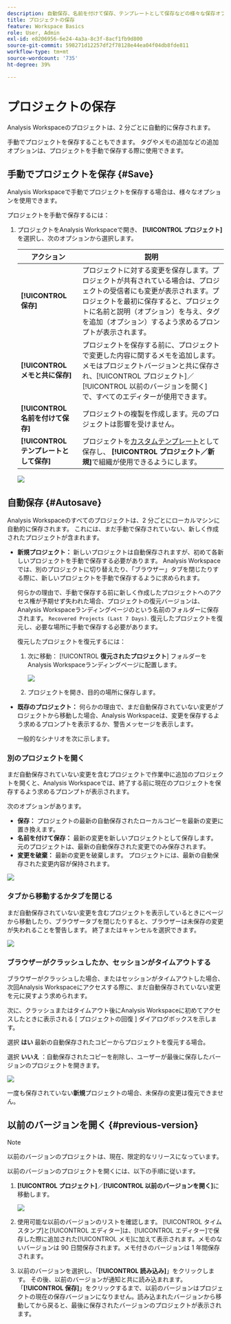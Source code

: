 ```yaml
---
description: 自動保存、名前を付けて保存、テンプレートとして保存などの様々な保存オプションおよび以前のバージョンの開き方について説明します。
title: プロジェクトの保存
feature: Workspace Basics
role: User, Admin
exl-id: e8206956-6e24-4a3a-8c3f-8acf1fb9d800
source-git-commit: 598271d12257df2f78128e44ea04f04db8fde811
workflow-type: tm+mt
source-wordcount: '735'
ht-degree: 39%

---
```


# プロジェクトの保存

Analysis Workspaceのプロジェクトは、2 分ごとに自動的に保存されます。

手動でプロジェクトを保存することもできます。 タグやメモの追加などの追加オプションは、プロジェクトを手動で保存する際に使用できます。

## 手動でプロジェクトを保存 {#Save}

Analysis Workspaceで手動でプロジェクトを保存する場合は、様々なオプションを使用できます。

プロジェクトを手動で保存するには：

1. プロジェクトをAnalysis Workspaceで開き、 **[!UICONTROL プロジェクト]**&#x200B;を選択し、次のオプションから選択します。

   | アクション | 説明 |
   |---|---| 
   | **[!UICONTROL 保存]** | プロジェクトに対する変更を保存します。プロジェクトが共有されている場合は、プロジェクトの受信者にも変更が表示されます。プロジェクトを最初に保存すると、プロジェクトに名前と説明（オプション）を与え、タグを追加（オプション）するよう求めるプロンプトが表示されます。 |
   | **[!UICONTROL メモと共に保存]** | プロジェクトを保存する前に、プロジェクトで変更した内容に関するメモを追加します。メモはプロジェクトバージョンと共に保存され、[!UICONTROL プロジェクト]／[!UICONTROL 以前のバージョンを開く]で、すべてのエディターが使用できます。 |
   | **[!UICONTROL 名前を付けて保存]** | プロジェクトの複製を作成します。元のプロジェクトは影響を受けません。 |
   | **[!UICONTROL テンプレートとして保存]** | プロジェクトを[カスタムテンプレート](https://experienceleague.adobe.com/docs/analytics/analyze/analysis-workspace/build-workspace-project/starter-projects.html?lang=ja)として保存し、 **[!UICONTROL プロジェクト／新規]**&#x200B;で組織が使用できるようにします。 |

   ![](assets/save-project.png)

## 自動保存 {#Autosave}

Analysis Workspaceのすべてのプロジェクトは、2 分ごとにローカルマシンに自動的に保存されます。 これには、まだ手動で保存されていない、新しく作成されたプロジェクトが含まれます。

* **新規プロジェクト：** 新しいプロジェクトは自動保存されますが、初めて各新しいプロジェクトを手動で保存する必要があります。 Analysis Workspaceでは、別のプロジェクトに切り替えたり、「ブラウザー」タブを閉じたりする際に、新しいプロジェクトを手動で保存するように求められます。

   何らかの理由で、手動で保存する前に新しく作成したプロジェクトへのアクセス権が予期せず失われた場合、プロジェクトの復元バージョンは、Analysis Workspaceランディングページのという名前のフォルダーに保存されます。 `Recovered Projects (Last 7 Days)`. 復元したプロジェクトを復元し、必要な場所に手動で保存する必要があります。

   復元したプロジェクトを復元するには：

   1. 次に移動： [!UICONTROL **復元されたプロジェクト**] フォルダーをAnalysis Workspaceランディングページに配置します。

      ![](assets/recovered-folder.png)

   1. プロジェクトを開き、目的の場所に保存します。

* **既存のプロジェクト：** 何らかの理由で、まだ自動保存されていない変更がプロジェクトから移動した場合、Analysis Workspaceは、変更を保存するよう求めるプロンプトを表示するか、警告メッセージを表示します。

   一般的なシナリオを次に示します。

### 別のプロジェクトを開く

まだ自動保存されていない変更を含むプロジェクトで作業中に追加のプロジェクトを開くと、Analysis Workspaceでは、終了する前に現在のプロジェクトを保存するよう求めるプロンプトが表示されます。

次のオプションがあります。

* **保存：** プロジェクトの最新の自動保存されたローカルコピーを最新の変更に置き換えます。
* **名前を付けて保存：** 最新の変更を新しいプロジェクトとして保存します。 元のプロジェクトは、最新の自動保存された変更でのみ保存されます。
* **変更を破棄：** 最新の変更を破棄します。 プロジェクトには、最新の自動保存された変更内容が保持されます。

![](assets/existing-save.png)

### タブから移動するかタブを閉じる

まだ自動保存されていない変更を含むプロジェクトを表示しているときにページから移動したり、ブラウザータブを閉じたりすると、ブラウザーは未保存の変更が失われることを警告します。 終了またはキャンセルを選択できます。

![](assets/browser-image.png)

### ブラウザーがクラッシュしたか、セッションがタイムアウトする

ブラウザーがクラッシュした場合、またはセッションがタイムアウトした場合、次回Analysis Workspaceにアクセスする際に、まだ自動保存されていない変更を元に戻すよう求められます。

次に、クラッシュまたはタイムアウト後にAnalysis Workspaceに初めてアクセスしたときに表示される [ プロジェクトの回復 ] ダイアログボックスを示します。

選択 **はい** 最新の自動保存されたコピーからプロジェクトを復元する場合。

選択 **いいえ** ：自動保存されたコピーを削除し、ユーザーが最後に保存したバージョンのプロジェクトを開きます。

![](assets/project-recovery.png)

一度も保存されていない&#x200B;**新規**&#x200B;プロジェクトの場合、未保存の変更は復元できません。

## 以前のバージョンを開く {#previous-version}

>[!NOTE]
>
>以前のバージョンのプロジェクトは、現在、限定的なリリースになっています。

以前のバージョンのプロジェクトを開くには、以下の手順に従います。

1. **[!UICONTROL プロジェクト]**／**[!UICONTROL 以前のバージョンを開く]**&#x200B;に移動します。

   ![](assets/previous-versions.png)

1. 使用可能な以前のバージョンのリストを確認します。
   [!UICONTROL タイムスタンプ]と[!UICONTROL エディター]は、[!UICONTROL エディター]で保存した際に追加された[!UICONTROL メモ]に加えて表示されます。メモのないバージョンは 90 日間保存されます。メモ付きのバージョンは 1 年間保存されます。
1. 以前のバージョンを選択し、「**[!UICONTROL 読み込み]**」をクリックします。
その後、以前のバージョンが通知と共に読み込まれます。「**[!UICONTROL 保存]**」をクリックするまで、以前のバージョンはプロジェクトの現在の保存バージョンになりません。読み込まれたバージョンから移動してから戻ると、最後に保存されたバージョンのプロジェクトが表示されます。
